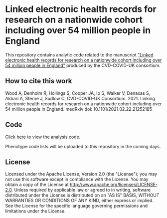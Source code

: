 # Linked electronic health records for research on a nationwide cohort including over 54 million people in England

This repository contains analytic code related to the manuscript ["Linked electronic health records for research on a nationwide cohort including over 54 million people in England"](https://www.medrxiv.org/content/10.1101/2021.02.22.21252185v1) produced by the CVD-COVID-UK consortium.

## How to cite this work

Wood A, Denholm R, Hollings S, Cooper JA, Ip S, Walker V, Denaxas S, Akbari A, Sterne J, Sudlow C, CVD-COVID-UK Consortium. 2021. Linking electronic health records for research on a nationwide cohort including over 54 million people in England. medRxiv doi: 10.1101/2021.02.22.21252185

## Code

Click [here](https://github.com/BHFDSC/Linked-EHR-England-2021/tree/main/Code) to view the analysis code.

Phenotype code lists will be uploaded to this repository in the coming days.

## License

Licensed under the Apache License, Version 2.0 (the "License"); you may not use this software except in compliance with the License. You may obtain a copy of the License at http://www.apache.org/licenses/LICENSE-2.0. Unless required by applicable law or agreed to in writing, software distributed under the License is distributed on an "AS IS" BASIS, WITHOUT WARRANTIES OR CONDITIONS OF ANY KIND, either express or implied. See the License for the specific language governing permissions and limitations under the License.

